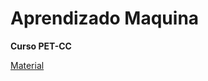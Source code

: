 # Aprendizado Maquina
**Curso PET-CC**

[Material](http://goo.gl/cZQ8vv)

<!--https://www.dropbox.com/sh/d0tb77pezbpsb1r/AABI6Teoah8Nt2csuevrp4Kua?dl=0-->
